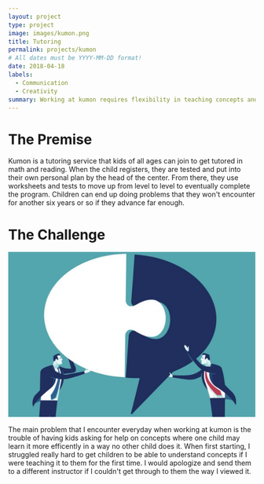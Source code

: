 ```yaml
---
layout: project
type: project
image: images/kumon.png
title: Tutoring
permalink: projects/kumon
# All dates must be YYYY-MM-DD format!
date: 2018-04-18
labels:
  - Communication
  - Creativity
summary: Working at kumon requires flexibility in teaching concepts and ideas to kids of all ages.
---
```

# The Premise #
Kumon is a tutoring service that kids of all ages can join to get tutored in math and reading. When the child registers, they are tested and put into their own personal plan by the head of the center. From there, they use worksheets and tests to move up from level to level to eventually complete the program. Children can end up doing problems that they won't encounter for another six years or so if they advance far enough.

# The Challenge #

<div class="ui small rounded images" align="cleft">
  <img class="ui image" src="../images/communication.jpg">
</div>

The main problem that I encounter everyday when working at kumon is the trouble of having kids asking for help on concepts where one child may learn it more efficently in a way no other child does it. When first starting, I struggled really hard to get children to be able to understand concepts if I were teaching it to them for the first time. I would apologize and send them to a different instructor if I couldn't get through to them the way I viewed it. 
